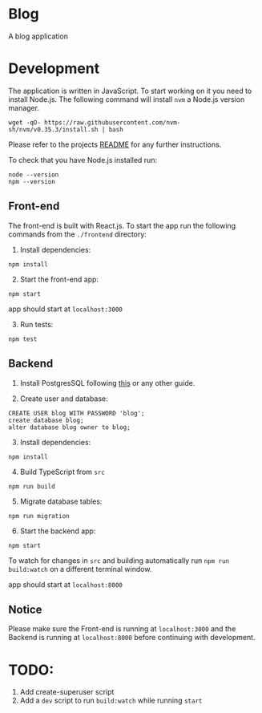 # Blog

A blog application

# Development

The application is written in JavaScript. To start working on it you need to install Node.js. The following command will install `nvm` a Node.js version manager.

```
wget -qO- https://raw.githubusercontent.com/nvm-sh/nvm/v0.35.3/install.sh | bash
```

Please refer to the projects [README](https://github.com/nvm-sh/nvm#installing-and-updating) for any further instructions.

To check that you have Node.js installed run:

```
node --version
npm --version
```

## Front-end

The front-end is built with React.js. To start the app run the following commands from the `./frontend` directory:

1. Install dependencies:

```
npm install
```

2. Start the front-end app:

```
npm start
```

app should start at `localhost:3000`

3. Run tests:

```
npm test
```

## Backend

1. Install PostgresSQL following [this](https://wiki.postgresql.org/wiki/Detailed_installation_guides) or any other guide.

2. Create user and database:

```
CREATE USER blog WITH PASSWORD 'blog';
create database blog;
alter database blog owner to blog;
```

3. Install dependencies:

```
npm install
```

4. Build TypeScript from `src`

```
npm run build
```

5. Migrate database tables:

```
npm run migration
```

6. Start the backend app:

```
npm start
```

To watch for changes in `src` and building automatically run `npm run build:watch` on a different terminal window.

app should start at `localhost:8000`

## Notice

Please make sure the Front-end is running at `localhost:3000` and the Backend is running at `localhost:8000` before continuing with development.

# TODO:

1. Add create-superuser script
2. Add a `dev` script to run `build:watch` while running `start`
